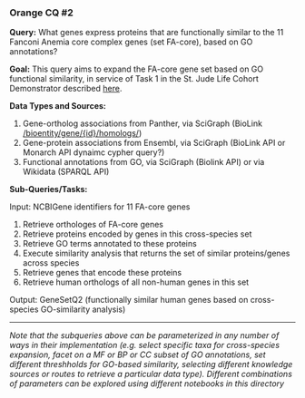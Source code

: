 ### Orange CQ #2

**Query:**  What genes express proteins that are functionally similar to the 11 Fanconi Anemia core complex genes (set FA-core), based on GO annotations?

**Goal:** This query aims to expand the FA-core gene set based on GO functional similarity, in service of Task 1 in the St. Jude Life Cohort Demonstrator described [here](https://github.com/NCATS-Tangerine/cq-notebooks/wiki/St.-Judes-FA-Demonstrator).
  
**Data Types and Sources:**
1. Gene-ortholog associations from Panther, via SciGraph (BioLink [/bioentity/gene/{id}/homologs/](https://api.monarchinitiative.org/api/#!/bioentity/get_gene_homolog_associations))
2. Gene-protein associations from Ensembl, via SciGraph (BioLink API or Monarch API dynaimc cypher query?)
3. Functional annotations from GO, via SciGraph (Biolink API) or via Wikidata (SPARQL API)
  
**Sub-Queries/Tasks:**  
   
Input: NCBIGene identifiers for 11 FA-core genes
  1. Retrieve orthologes of FA-core genes  
  2. Retrieve proteins encoded by genes in this cross-species set  
  3. Retrieve GO terms annotated to these proteins  
  4. Execute similarity analysis that returns the set of similar proteins/genes across species  
  5. Retrieve genes that encode these proteins  
  6. Retrieve human orthologs of all non-human genes in this set 

Output: GeneSetQ2 (functionally similar human genes based on cross-species GO-similarity analysis)

--------

*Note that the subqueries above can be parameterized in any number of ways in their implementation (e.g. select specific taxa  for cross-species expansion, facet on a MF or BP or CC subset of GO annotations, set different threshholds for GO-based similarity, selecting different knowledge sources or routes to retrieve a particular data type). Different combinations of parameters can be explored using different notebooks in this directory*


	


